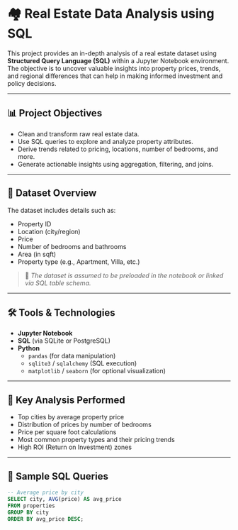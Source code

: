 # 🏘️ Real Estate Data Analysis using SQL

This project provides an in-depth analysis of a real estate dataset using **Structured Query Language (SQL)** within a Jupyter Notebook environment. The objective is to uncover valuable insights into property prices, trends, and regional differences that can help in making informed investment and policy decisions.

---

## 📊 Project Objectives

- Clean and transform raw real estate data.
- Use SQL queries to explore and analyze property attributes.
- Derive trends related to pricing, locations, number of bedrooms, and more.
- Generate actionable insights using aggregation, filtering, and joins.

---

## 📁 Dataset Overview

The dataset includes details such as:

- Property ID
- Location (city/region)
- Price
- Number of bedrooms and bathrooms
- Area (in sqft)
- Property type (e.g., Apartment, Villa, etc.)

> 📌 *The dataset is assumed to be preloaded in the notebook or linked via SQL table schema.*

---

## 🛠️ Tools & Technologies

- **Jupyter Notebook**
- **SQL** (via SQLite or PostgreSQL)
- **Python**
  - `pandas` (for data manipulation)
  - `sqlite3` / `sqlalchemy` (SQL execution)
  - `matplotlib` / `seaborn` (for optional visualization)

---

## 🚀 Key Analysis Performed

- Top cities by average property price
- Distribution of prices by number of bedrooms
- Price per square foot calculations
- Most common property types and their pricing trends
- High ROI (Return on Investment) zones

---

## 📌 Sample SQL Queries

```sql
-- Average price by city
SELECT city, AVG(price) AS avg_price
FROM properties
GROUP BY city
ORDER BY avg_price DESC;
